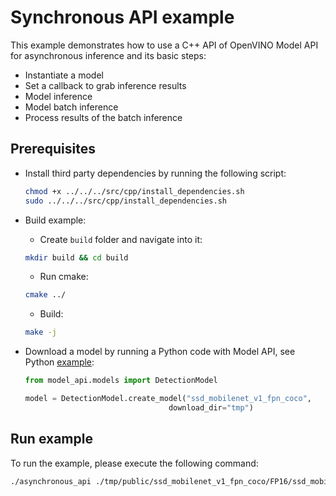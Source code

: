 # Synchronous API example

This example demonstrates how to use a C++ API of OpenVINO Model API for asynchronous inference and its basic steps:

- Instantiate a model
- Set a callback to grab inference results
- Model inference
- Model batch inference
- Process results of the batch inference

## Prerequisites

- Install third party dependencies by running the following script:

  ```bash
  chmod +x ../../../src/cpp/install_dependencies.sh
  sudo ../../../src/cpp/install_dependencies.sh
  ```

- Build example:
  - Create `build` folder and navigate into it:

  ```bash
  mkdir build && cd build
  ```

  - Run cmake:

  ```bash
  cmake ../
  ```

  - Build:

  ```bash
  make -j
  ```

- Download a model by running a Python code with Model API, see Python [example](../../python/asynchronous_api/README.md):

  ```python
  from model_api.models import DetectionModel

  model = DetectionModel.create_model("ssd_mobilenet_v1_fpn_coco",
                                  download_dir="tmp")
  ```

## Run example

To run the example, please execute the following command:

```bash
./asynchronous_api ./tmp/public/ssd_mobilenet_v1_fpn_coco/FP16/ssd_mobilenet_v1_fpn_coco.xml <path_to_image>
```
